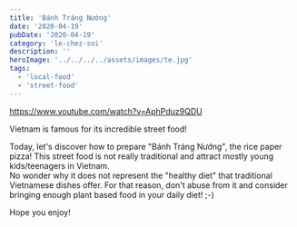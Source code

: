 ```yaml
---
title: 'Bánh Tráng Nướng'
date: '2020-04-19'
pubDate: '2020-04-19'
category: 'le-chez-soi'
description: ''
heroImage: '../../../../assets/images/te.jpg'
tags:
  - 'local-food'
  - 'street-food'
---
```


https://www.youtube.com/watch?v=AphPduz9QDU

Vietnam is famous for its incredible street food!

Today, let's discover how to prepare "Bánh Tráng Nướng", the rice paper pizza! This street food is not really traditional and attract mostly young kids/teenagers in Vietnam.  
No wonder why it does not represent the "healthy diet" that traditional Vietnamese dishes offer. For that reason, don't abuse from it and consider bringing enough plant based food in your daily diet! ;-)

Hope you enjoy!

